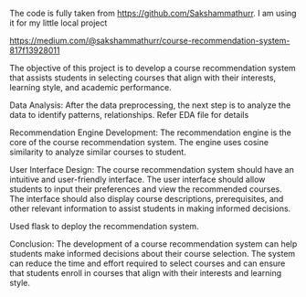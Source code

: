 The code is fully taken from https://github.com/Sakshammathurr. I am using it for my little local project

https://medium.com/@sakshammathurr/course-recommendation-system-817f13928011

The objective of this project is to develop a course recommendation system that assists students in selecting courses that align with their interests, learning style, and academic performance.

Data Analysis:
After the data preprocessing, the next step is to analyze the data to identify patterns, relationships. Refer EDA file for details

Recommendation Engine Development:
The recommendation engine is the core of the course recommendation system. The engine uses cosine similarity to analyze similar courses to student.

User Interface Design:
The course recommendation system should have an intuitive and user-friendly interface. The user interface should allow students to input their preferences and view the recommended courses. The interface should also display course descriptions, prerequisites, and other relevant information to assist students in making informed decisions.

Used flask to deploy the recommendation system.

Conclusion:
The development of a course recommendation system can help students make informed decisions about their course selection. The system can reduce the time and effort required to select courses and can ensure that students enroll in courses that align with their interests and learning style.

